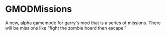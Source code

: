 # GMODMissions
A new, alpha gamemode for garry's mod that is a series of missions. There will be missions like "fight the zombie hoard then escape."

